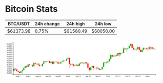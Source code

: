 # Bitcoin Stats

BTC/USDT|24h change|24h high|24h low|
|---|---|---|---|
|$61373.98|0.75%|$61560.49|$60050.00|

<img src="./chart.svg">
